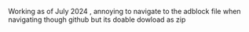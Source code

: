 Working as of July 2024 , annoying to navigate to the adblock file when navigating though github but its doable 
dowload as zip
